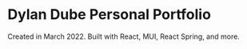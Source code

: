 # Dylan Dube Personal Portfolio

Created in March 2022.
Built with React, MUI, React Spring, and more.